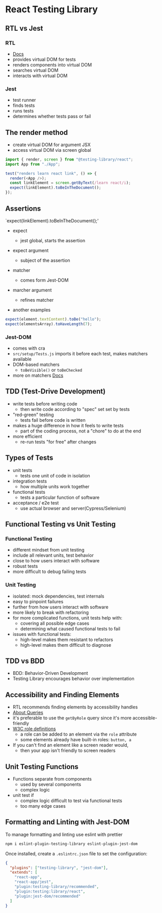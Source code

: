# React Testing Library

## RTL vs Jest

### RTL

- [Docs](https://testing-library.com/docs/)
- provides virtual DOM for tests
- renders components into virtual DOM
- searches virtual DOM
- interacts with virtual DOM

### Jest

- test runner
- finds tests
- runs tests
- determines whether tests pass or fail

## The render method

- create virtual DOM for argument JSX
- access virtual DOM via screen global

```javascript
import { render, screen } from "@testing-library/react";
import App from "./App";

test("renders learn react link", () => {
  render(<App />);
  const linkElement = screen.getByText(/learn react/i);
  expect(linkElement).toBeInTheDocument();
});
```

## Assertions

`expect(linkElement).toBeInTheDocument();'

- expect
  - jest global, starts the assertion
- expect argument
  - subject of the assertion
- matcher
  - comes form Jest-DOM
- marcher argument

  - refines matcher

- another examples

```javascript
expect(element.textContent).toBe("hello");
expect(elementsArray).toHaveLength(7);
```

### Jest-DOM

- comes with cra
- `src/setup/Tests.js` imports it before each test, makes matchers available
- DOM-based matchers
  - `toBeVisible()` or `toBeChecked`
- more on matchers [Docs](https://github.com/testing-library/jest-dom)

## TDD (Test-Drive Development)

- write tests before writing code
  - then write code according to "spec" set set by tests
- "red-green" testing
  - tests fail before code is written
- makes a huge difference in how it feels to write tests
  - part of the coding process, not a "chore" to do at the end
- more efficient
  - re-run tests "for free" after changes

## Types of Tests

- unit tests
  - tests one unit of code in isolation
- integration tests
  - how multiple units work together
- functional tests
  - tests a particular function of software
- acceptance / e2e test
  - use actual browser and server(Cypress/Selenium)

## Functional Testing vs Unit Testing

### Functional Testing

- different mindset from unit testing
- include all relevant units, test behavior
- close to how users interact with software
- robust tests
- more difficult to debug failing tests

### Unit Testing

- isolated: mock dependencies, test internals
- easy to pinpoint failures
- further from how users interact with software
- more likely to break with refactoring
- for more complicated functions, unit tests help with:
  - covering all possible edge cases
  - determining what caused functional tests to fail
- issues with functional tests:
  - high-level makes them resistant to refactors
  - high-level makes them difficult to diagnose

## TDD vs BDD

- BDD: Behavior-Driven Development
- Testing Library encourages behavior over implementation

## Accessibility and Finding Elements

- RTL recommends finding elements by accessibility handles
- [About Queries](https://testing-library.com/docs/queries/about/#priority)
- it's preferable to use the `getByRole` query since it's more accessible-friendly
- [W3C role definitions](https://www.w3.org/TR/wai-aria/#role_definitions)
  - a role can be added to an element via the `role` attribute
  - some elements already have built-in roles: `button, a`
- If you can't find an element like a screen reader would,
  - then your app isn't friendly to screen readers

## Unit Testing Functions

- Functions separate from components
  - used by several components
  - complex logic
- unit test if
  - complex logic difficult to test via functional tests
  - too many edge cases

## Formatting and Linting with Jest-DOM

To manage formatting and linting use eslint with prettier

```bash
npm i eslint-plugin-testing-library eslint-plugin-jest-dom
```

Once installed, create a `.eslintrc.json` file to set the configuration:

```json
{
  "plugins": ["testing-library", "jest-dom"],
  "extends": [
    "react-app",
    "react-app/jest",
    "plugin:testing-library/recommended",
    "plugin:testing:library/react",
    "plugin:jest-dom/recommended"
  ]
}
```
